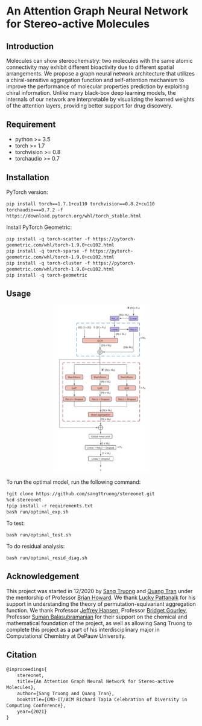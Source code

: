 # An Attention Graph Neural Network for Stereo-active Molecules

## Introduction
Molecules can show stereochemistry: two molecules with the same atomic connectivity may exhibit different bioactivity due to different spatial arrangements. We propose a graph neural network architecture that utilizes a chiral-sensitive aggregation function and self-attention mechanism to improve the performance of molecular properties prediction by exploiting chiral information. Unlike many black-box deep learning models, the internals of our network are interpretable by visualizing the learned weights of the attention layers, providing better support for drug discovery.

<!-- Project Organization
------------

    ├── LICENSE
    ├── Makefile           <- Makefile with commands like `make data` or `make train`
    ├── README.md          <- The top-level README for developers using this project.
    ├── data
    │   ├── external       <- Data from third party sources.
    │   ├── interim        <- Intermediate data that has been transformed.
    │   ├── processed      <- The final, canonical data sets for modeling.
    │   └── raw            <- The original, immutable data dump.
    │
    ├── docs               <- A default Sphinx project; see sphinx-doc.org for details
    │
    ├── models             <- Trained and serialized models, model predictions, or model summaries
    │
    ├── notebooks          <- Jupyter notebooks. Naming convention is a number (for ordering),
    │                         the creator's initials, and a short `-` delimited description, e.g.
    │                         `1.0-jqp-initial-data-exploration`.
    │
    ├── references         <- Data dictionaries, manuals, and all other explanatory materials.
    │
    ├── reports            <- Generated analysis as HTML, PDF, LaTeX, etc.
    │   └── figures        <- Generated graphics and figures to be used in reporting
    │
    ├── requirements.txt   <- The requirements file for reproducing the analysis environment, e.g.
    │                         generated with `pip freeze > requirements.txt`
    │
    ├── setup.py           <- makes project pip installable (pip install -e .) so src can be imported
    ├── src                <- Source code for use in this project.
    │   ├── __init__.py    <- Makes src a Python module
    │   │
    │   ├── data           <- Scripts to download or generate data
    │   │   └── make_dataset.py
    │   │
    │   ├── features       <- Scripts to turn raw data into features for modeling
    │   │   └── build_features.py
    │   │
    │   ├── models         <- Scripts to train models and then use trained models to make
    │   │   │                 predictions
    │   │   ├── predict_model.py
    │   │   └── train_model.py
    │   │
    │   └── visualization  <- Scripts to create exploratory and results oriented visualizations
    │       └── visualize.py
    │
    └── tox.ini            <- tox file with settings for running tox; see tox.readthedocs.io


--------

<p><small>Project based on the <a target="_blank" href="https://drivendata.github.io/cookiecutter-data-science/">cookiecutter data science project template</a> #cookiecutterdatascience</small></p> -->

## Requirement
* python >= 3.5
* torch >= 1.7
* torchvision >= 0.8
* torchaudio >= 0.7

## Installation
PyTorch version:

```{bash}
pip install torch==1.7.1+cu110 torchvision==0.8.2+cu110 torchaudio===0.7.2 -f https://download.pytorch.org/whl/torch_stable.html
```
Install PyTorch Geometric:
```{bash}
pip install -q torch-scatter -f https://pytorch-geometric.com/whl/torch-1.9.0+cu102.html
pip install -q torch-sparse -f https://pytorch-geometric.com/whl/torch-1.9.0+cu102.html
pip install -q torch-cluster -f https://pytorch-geometric.com/whl/torch-1.9.0+cu102.html
pip install -q torch-geometric
```

## Usage
<!-- How to use the project - Describe briefly -->

<p align="center">
<img width=50% src= "./reports/stereonet.png"/>
</p>

To run the optimal model, run the following command:
```{bash}
!git clone https://github.com/sangttruong/stereonet.git
%cd stereonet
!pip install -r requirements.txt
bash run/optimal_exp.sh
```

To test:
```{bash}
bash run/optimal_test.sh
```

To do residual analysis:
```{bash}
bash run/optimal_resid_diag.sh
```

## Acknowledgement
This project was started in 12/2020 by [Sang Truong](https://sangttruong.github.io/) and [Quang Tran](https://quangntran.github.io/) under the mentorship of Professor [Brian Howard](https://github.com/bhoward). We thank [Lucky Pattanaik](https://github.com/PattanaikL) for his support in understanding the theory of permutation-equivariant aggregation function. We thank Professor [Jeffrey Hansen](https://www.depauw.edu/news-media/experts/details/jeffrey-a-hansen/), Professor [Bridget Gourley](https://sites.google.com/a/depauw.edu/bridget-gourley/), Professor [Suman Balasubramanian](https://www.depauw.edu/academics/college-of-liberal-arts/mathematics/faculty-staff/detail/1785802452885/) for their support on the chemical and mathematical foundation of the project, as well as allowing Sang Truong to complete this project as a part of his interdisciplinary major in Computational Chemistry at DePauw University.

## Citation
```
@inproceedings{
    stereonet,
    title={An Attention Graph Neural Network for Stereo-active Molecules},
    author={Sang Truong and Quang Tran},
    booktitle={CMD-IT/ACM Richard Tapia Celebration of Diversity in Computing Conference},
    year={2021}
}
```
